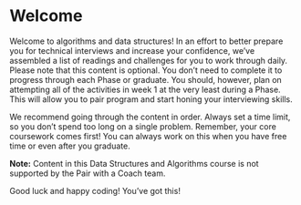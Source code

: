 # Welcome

Welcome to algorithms and data structures! In an effort to better prepare you for technical interviews and increase your confidence, we’ve assembled a list of readings and challenges for you to work through daily. Please note that this content is optional. You don’t need to complete it to progress through each Phase or graduate. You should, however, plan on attempting all of the activities in week 1 at the very least during a Phase. This will allow you to pair program and start honing your interviewing skills.

We recommend going through the content in order. Always set a time limit, so you don’t spend too long on a single problem. Remember, your core coursework comes first! You can always work on this when you have free time or even after you graduate.

**Note:** Content in this Data Structures and Algorithms course is not supported by the Pair with a Coach team.

Good luck and happy coding! You’ve got this!
